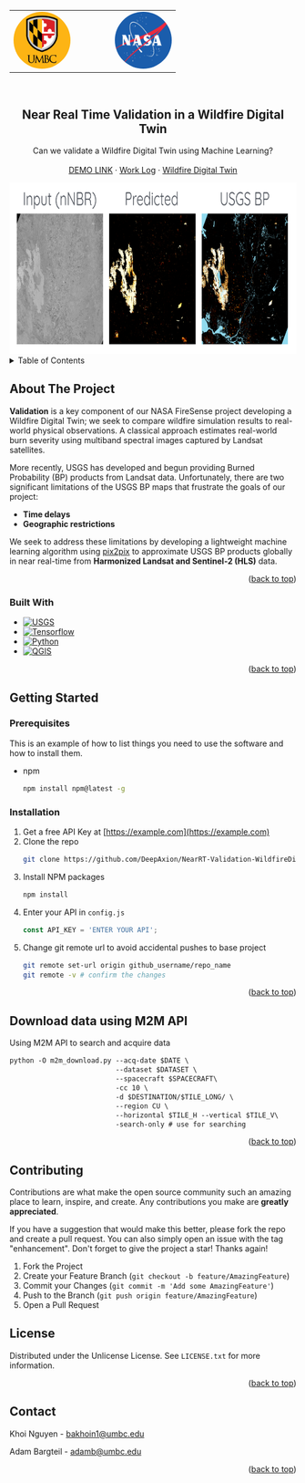 <!-- Improved compatibility of back to top link: See: https://github.com/othneildrew/Best-README-Template/pull/73 -->
<a id="readme-top"></a>

<!-- PROJECT SHIELDS -->
<!--
*** I'm using markdown "reference style" links for readability.
*** Reference links are enclosed in brackets [ ] instead of parentheses ( ).
*** See the bottom of this document for the declaration of the reference variables
*** for contributors-url, forks-url, etc. This is an optional, concise syntax you may use.
*** https://www.markdownguide.org/basic-syntax/#reference-style-links
-->
<!-- [![Contributors][contributors-shield]][contributors-url]
[![Forks][forks-shield]][forks-url]
[![Stargazers][stars-shield]][stars-url]
[![Issues][issues-shield]][issues-url]
[![Unlicense License][license-shield]][license-url]
[![LinkedIn][linkedin-shield]][linkedin-url] -->



<!-- PROJECT LOGO -->
<table align="center">
  <tr>
    <td align="center">
      <img src="images/umbc.png" alt="CARTA" width="100" height="100" style="border-radius: 50%;">
    </td>
    <td width="50"></td>
    <td align="center">
      <img src="images/nasa.jpg" alt="NASA" width="100" height="100" style="border-radius: 50%;">
    </td>
  </tr>
</table>


<br/>
<div align="center">
  <h2 align="center">Near Real Time Validation in a Wildfire Digital Twin</h2>

  <p align="center">
    Can we validate a Wildfire Digital Twin using Machine Learning?
    <br />
    <br />
    <a href="">DEMO LINK</a>
    &middot;
    <a href="">Work Log</a>
    &middot;
    <a href="images\WDT Architecture.png">Wildfire Digital Twin</a>
  </p>
</div>

<!-- DEMO -->
<div align="center">
<img src="images/demo.png" alt="Validation" width="700" height="300" style="display:inline-block">
</div>

<!-- TABLE OF CONTENTS -->
<details>
  <summary>Table of Contents</summary>
  <ol>
    <li>
      <a href="#about-the-project">About The Project</a>
      <ul>
        <li><a href="#built-with">Built With</a></li>
      </ul>
    </li>
    <li>
      <a href="#getting-started">Getting Started</a>
      <ul>
        <li><a href="#prerequisites">Prerequisites</a></li>
        <li><a href="#installation">Installation</a></li>
      </ul>
    </li>
    <li><a href="#usage">Usage</a></li>
    <li><a href="#roadmap">Roadmap</a></li>
    <li><a href="#contributing">Contributing</a></li>
    <li><a href="#license">License</a></li>
    <li><a href="#contact">Contact</a></li>
    <li><a href="#acknowledgments">Acknowledgments</a></li>
  </ol>
</details>



<!-- ABOUT THE PROJECT -->
## About The Project
<!-- <div align="center">
<img src="images/validation.png" alt="Validation" width="300" height="300" style="display:inline-block; border-radius:20%">
</div> -->

**Validation** is a key component of our NASA FireSense project developing a Wildfire Digital Twin; we seek to compare wildfire simulation results to real-world physical observations. A classical approach estimates real-world burn severity using multiband spectral images captured by Landsat satellites.

More recently, USGS has developed and begun providing Burned Probability (BP) products from Landsat data. Unfortunately, there are two significant limitations of the USGS BP maps that frustrate the goals of our project: 

- **Time delays** 
- **Geographic restrictions**

We seek to address these limitations by developing a lightweight machine learning algorithm using [pix2pix](https://arxiv.org/abs/1611.07004) to approximate USGS BP products globally in near real-time from **Harmonized Landsat and Sentinel-2 (HLS)** data. 


<p align="right">(<a href="#readme-top">back to top</a>)</p>



### Built With

* [![USGS][USGS]][USGS-url]
* [![Tensorflow][Tensorflow]][tensorflow-url]
* [![Python][Python]][python-url]
* [![QGIS][QGIS]][QGIS-url]

<p align="right">(<a href="#readme-top">back to top</a>)</p>



<!-- GETTING STARTED -->
## Getting Started

### Prerequisites

This is an example of how to list things you need to use the software and how to install them.
* npm
  ```sh
  npm install npm@latest -g
  ```

### Installation

1. Get a free API Key at [https://example.com](https://example.com)
2. Clone the repo
   ```sh
   git clone https://github.com/DeepAxion/NearRT-Validation-WildfireDigitalTwin.git
   ```
3. Install NPM packages
   ```sh
   npm install
   ```
4. Enter your API in `config.js`
   ```js
   const API_KEY = 'ENTER YOUR API';
   ```
5. Change git remote url to avoid accidental pushes to base project
   ```sh
   git remote set-url origin github_username/repo_name
   git remote -v # confirm the changes
   ```

<p align="right">(<a href="#readme-top">back to top</a>)</p>




## Download data using M2M API
Using M2M API to search and acquire data 
```
python -O m2m_download.py --acq-date $DATE \
                          --dataset $DATASET \
                          --spacecraft $SPACECRAFT\
                          -cc 10 \
                          -d $DESTINATION/$TILE_LONG/ \
                          --region CU \
                          --horizontal $TILE_H --vertical $TILE_V\
                          -search-only # use for searching 
```
<p align="right">(<a href="#readme-top">back to top</a>)</p>



<!-- ROADMAP
## Roadmap

- [x] Add Changelog
- [x] Add back to top links
- [ ] Add Additional Templates w/ Examples
- [ ] Add "components" document to easily copy & paste sections of the readme
- [ ] Multi-language Support
    - [ ] Chinese
    - [ ] Spanish

See the [open issues](https://github.com/othneildrew/Best-README-Template/issues) for a full list of proposed features (and known issues).

<p align="right">(<a href="#readme-top">back to top</a>)</p> -->



<!-- CONTRIBUTING -->
## Contributing

Contributions are what make the open source community such an amazing place to learn, inspire, and create. Any contributions you make are **greatly appreciated**.

If you have a suggestion that would make this better, please fork the repo and create a pull request. You can also simply open an issue with the tag "enhancement".
Don't forget to give the project a star! Thanks again!

1. Fork the Project
2. Create your Feature Branch (`git checkout -b feature/AmazingFeature`)
3. Commit your Changes (`git commit -m 'Add some AmazingFeature'`)
4. Push to the Branch (`git push origin feature/AmazingFeature`)
5. Open a Pull Request

<!-- ### Top contributors:

<a href="https://github.com/othneildrew/Best-README-Template/graphs/contributors">
  <img src="https://contrib.rocks/image?repo=othneildrew/Best-README-Template" alt="contrib.rocks image" />
</a>

<p align="right">(<a href="#readme-top">back to top</a>)</p> -->



<!-- LICENSE -->
## License

Distributed under the Unlicense License. See `LICENSE.txt` for more information.

<p align="right">(<a href="#readme-top">back to top</a>)</p>



<!-- CONTACT -->
## Contact

Khoi Nguyen - bakhoin1@umbc.edu

Adam Bargteil - adamb@umbc.edu

<p align="right">(<a href="#readme-top">back to top</a>)</p>



<!-- ACKNOWLEDGMENTS
## Acknowledgments

Use this space to list resources you find helpful and would like to give credit to. I've included a few of my favorites to kick things off!

* [Choose an Open Source License](https://choosealicense.com)
* [GitHub Emoji Cheat Sheet](https://www.webpagefx.com/tools/emoji-cheat-sheet)
* [Malven's Flexbox Cheatsheet](https://flexbox.malven.co/)
* [Malven's Grid Cheatsheet](https://grid.malven.co/)
* [Img Shields](https://shields.io)
* [GitHub Pages](https://pages.github.com)
* [Font Awesome](https://fontawesome.com)
* [React Icons](https://react-icons.github.io/react-icons/search)

<p align="right">(<a href="#readme-top">back to top</a>)</p>



<!-- MARKDOWN LINKS & IMAGES -->
<!-- https://www.markdownguide.org/basic-syntax/#reference-style-links -->
[contributors-shield]: https://img.shields.io/github/contributors/othneildrew/Best-README-Template.svg?style=for-the-badge
[contributors-url]: https://github.com/othneildrew/Best-README-Template/graphs/contributors
[forks-shield]: https://img.shields.io/github/forks/othneildrew/Best-README-Template.svg?style=for-the-badge
[forks-url]: https://github.com/othneildrew/Best-README-Template/network/members
[stars-shield]: https://img.shields.io/github/stars/othneildrew/Best-README-Template.svg?style=for-the-badge
[stars-url]: https://github.com/othneildrew/Best-README-Template/stargazers
[issues-shield]: https://img.shields.io/github/issues/othneildrew/Best-README-Template.svg?style=for-the-badge
[issues-url]: https://github.com/othneildrew/Best-README-Template/issues
[license-shield]: https://img.shields.io/github/license/othneildrew/Best-README-Template.svg?style=for-the-badge
[license-url]: https://github.com/othneildrew/Best-README-Template/blob/master/LICENSE.txt
[linkedin-shield]: https://img.shields.io/badge/-LinkedIn-black.svg?style=for-the-badge&logo=linkedin&colorB=555
[linkedin-url]: https://linkedin.com/in/othneildrew
[product-screenshot]: images/screenshot.png
[Tensorflow]: https://img.shields.io/badge/TensorFlow-%23FF6F00.svg?style=for-the-badge&logo=TensorFlow&logoColor=white
[tensorflow-url]: https://www.tensorflow.org/
[Python]: https://img.shields.io/badge/Python-%233670A0.svg?style=for-the-badge&logo=Python&logoColor=white
[python-url]: https://docs.python.org/3/
[QGIS]: https://img.shields.io/badge/QGIS-%23009300.svg?style=for-the-badge&logo=qgis&logoColor=white
[QGIS-url]: https://docs.qgis.org/3.34/en/docs/server_manual/services/basics.html
[USGS]: https://img.shields.io/badge/Data%20Source-USGS-0a4ea3?style=for-the-badge&logo=earth&logoColor=white
[usgs-url]: https://earthexplorer.usgs.gov/ 

